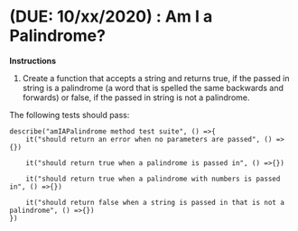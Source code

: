 # \(DUE: 10/xx/2020\) : Am I a Palindrome?

**Instructions**

1. Create a function that accepts a string and returns true, if the passed in string is a palindrome \(a word that is spelled the same backwards and forwards\) or false, if the passed in string is not a palindrome.

The following tests should pass:

```text
describe("amIAPalindrome method test suite", () =>{
    it("should return an error when no parameters are passed", () =>{})
    
    it("should return true when a palindrome is passed in", () =>{})
    
    it("should return true when a palindrome with numbers is passed in", () =>{})
    
    it("should return false when a string is passed in that is not a palindrome", () =>{})
})
```



